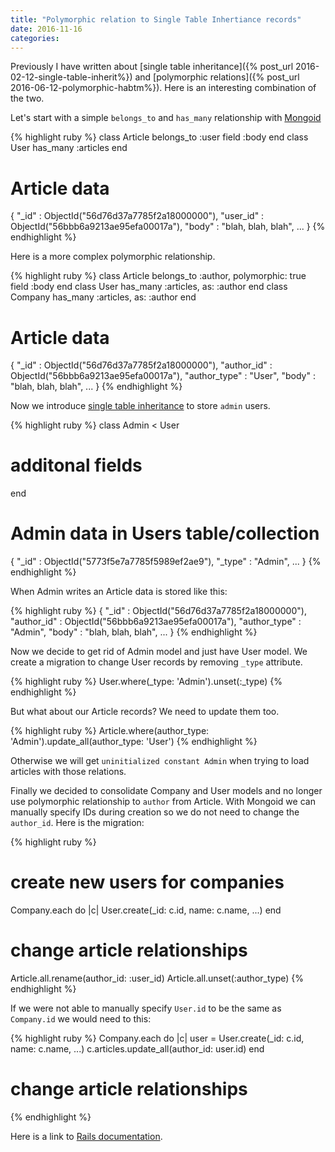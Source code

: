 ```yaml
---
title: "Polymorphic relation to Single Table Inhertiance records"
date: 2016-11-16
categories:
---
```


Previously I have written about [single table inheritance]({% post_url 2016-02-12-single-table-inherit%}) and [polymorphic relations]({% post_url 2016-06-12-polymorphic-habtm%}).  Here is an interesting combination of the two.  

Let's start with a simple `belongs_to` and `has_many` relationship with [Mongoid](https://github.com/mongodb/mongoid)

{% highlight ruby %}
class Article
  belongs_to :user
  field :body
end
class User
  has_many :articles
end
# Article data
{
  "_id" : ObjectId("56d76d37a7785f2a18000000"),
  "user_id" : ObjectId("56bbb6a9213ae95efa00017a"),
  "body" : "blah, blah, blah",
  ...
}
{% endhighlight %}

Here is a more complex polymorphic relationship.  

{% highlight ruby %}
class Article
  belongs_to :author, polymorphic: true
  field :body
end
class User
  has_many :articles, as: :author
end
class Company
  has_many :articles, as: :author
end
# Article data
{
  "_id" : ObjectId("56d76d37a7785f2a18000000"),
  "author_id" : ObjectId("56bbb6a9213ae95efa00017a"),
  "author_type" : "User",
  "body" : "blah, blah, blah",
  ...
}
{% endhighlight %}

Now we introduce [single table inheritance](https://en.wikipedia.org/wiki/Single_Table_Inheritance) to store `admin` users.  

{% highlight ruby %}
class Admin < User
  # additonal fields
end
# Admin data in Users table/collection
{
  "_id" : ObjectId("5773f5e7a7785f5989ef2ae9"),
  "_type" : "Admin",
  ...
}
{% endhighlight %}

When Admin writes an Article data is stored like this:

{% highlight ruby %}
{
  "_id" : ObjectId("56d76d37a7785f2a18000000"),
  "author_id" : ObjectId("56bbb6a9213ae95efa00017a"),
  "author_type" : "Admin",
  "body" : "blah, blah, blah",
  ...
}
{% endhighlight %}

Now we decide to get rid of Admin model and just have User model.  We create a migration to change User records by removing `_type` attribute.  

{% highlight ruby %}
  User.where(_type: 'Admin').unset(:_type)
{% endhighlight %}

But what about our Article records?  We need to update them too.  

{% highlight ruby %}
  Article.where(author_type: 'Admin').update_all(author_type: 'User')
{% endhighlight %}

Otherwise we will get `uninitialized constant Admin` when trying to load articles with those relations.  

Finally we decided to consolidate Company and User models and no longer use polymorphic relationship to `author` from Article.  With Mongoid we can manually specify IDs during creation so we do not need to change the `author_id`.  Here is the migration:

{% highlight ruby %}
# create new users for companies
Company.each do |c|
  User.create(_id: c.id, name: c.name, ...)
end
# change article relationships
Article.all.rename(author_id: :user_id)
Article.all.unset(:author_type)
{% endhighlight %}

If we were not able to manually specify `User.id` to be the same as `Company.id` we would need to this:

{% highlight ruby %}
Company.each do |c|
  user = User.create(_id: c.id, name: c.name, ...)
  c.articles.update_all(author_id: user.id)
end
# change article relationships
{% endhighlight %}

Here is a link to [Rails documentation](http://guides.rubyonrails.org/association_basics.html#polymorphic-associations).  
